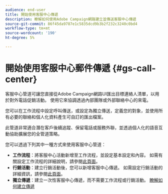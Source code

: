 ```yaml
---
audience: end-user
title: 開始使用客服中心傳遞
description: 瞭解如何使用Adobe Campaign網路建立並傳送客服中心傳遞
source-git-commit: 86f45da9787e1c5835dcd9b3b2f232c3240c0bd4
workflow-type: tm+mt
source-wordcount: '190'
ht-degree: 5%

---
```



# 開始使用客服中心郵件傳遞 {#gs-call-center}

客服中心管道可讓您直接從Adobe Campaign網路UI匯出目標連絡人清單，以用於對外電話促銷活動。 使用它來協調透過內部團隊或外部聯絡中心的來電。

您可以在工作流程中設定呼叫傳送，或設定為獨立傳送，定義您的對象，並使用所有必要的聯絡和個人化資料產生可自訂的匯出檔案。

此管道非常適合潛在客戶後續追蹤、保留電話或服務外聯，並透過個人化的語音互動協助擴展您的全管道策略。

您可以透過下列其中一種方式來使用客服中心管道：

* **工作流程**：將客服中心活動新增至工作流程，並設定基本設定和內容。 如需有關設定工作流程的詳細說明，請參閱[此頁面](../workflows/gs-workflow-creation.md)。
* **行銷活動**：建立行銷活動後，您可以新增客服中心傳遞。 如需設定行銷活動的詳細資訊，請參閱[此頁面](../campaigns/gs-campaigns.md)。
* **獨立傳遞**：建立一次性客服中心傳遞，而不需要工作流程或行銷活動。 [瞭解如何建立傳遞](../msg/gs-deliveries.md)

<!--
<table style="table-layout:fixed"><tr style="border: 0;">
<td>
<a href="create-push.md">
<img alt="Create a push delivery" src="assets/do-not-localize/push_create.jpeg">
</a>
<div><a href="create-push.md"><strong>Create a push delivery</strong>
</div>
<p>
</td>
<td>
<a href="content-push.md">
<img alt="Design a push delivery" src="assets/do-not-localize/push_design.jpeg">
</a>
<div>
<a href="content-push.md"><strong>Design a push delivery<strong></strong></a>
</div>
<p></td>
<td>
<a href="send-push.md">
<img alt="Send a push delivery" src="assets/do-not-localize/push_send.jpeg">
</a>
<div>
<a href="send-push.md"><strong>Send a push delivery</strong></a>
</div>
<p>
</td>
<td>
<a href="send-push.md">
<img alt="Push delivery report" src="assets/do-not-localize/push_report.jpeg">
</a>
<div>
<a href="send-push.md"><strong>Push delivery report</strong></a>
</div>
<p>
</td>
</tr></table>
-->
